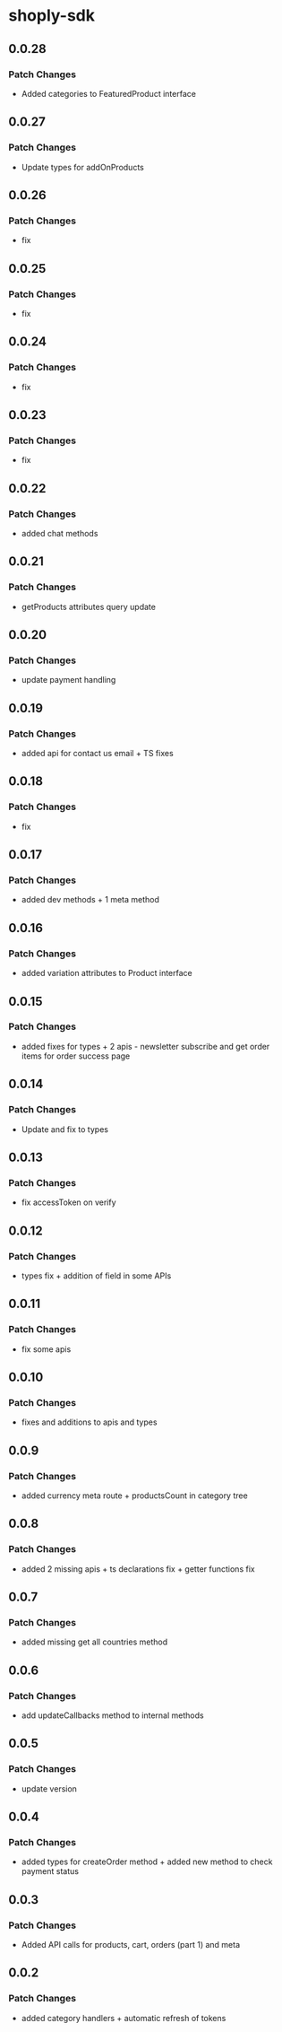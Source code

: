 # shoply-sdk

## 0.0.28

### Patch Changes

- Added categories to FeaturedProduct interface

## 0.0.27

### Patch Changes

- Update types for addOnProducts

## 0.0.26

### Patch Changes

- fix

## 0.0.25

### Patch Changes

- fix

## 0.0.24

### Patch Changes

- fix

## 0.0.23

### Patch Changes

- fix

## 0.0.22

### Patch Changes

- added chat methods

## 0.0.21

### Patch Changes

- getProducts attributes query update

## 0.0.20

### Patch Changes

- update payment handling

## 0.0.19

### Patch Changes

- added api for contact us email + TS fixes

## 0.0.18

### Patch Changes

- fix

## 0.0.17

### Patch Changes

- added dev methods + 1 meta method

## 0.0.16

### Patch Changes

- added variation attributes to Product interface

## 0.0.15

### Patch Changes

- added fixes for types + 2 apis - newsletter subscribe and get order items for order success page

## 0.0.14

### Patch Changes

- Update and fix to types

## 0.0.13

### Patch Changes

- fix accessToken on verify

## 0.0.12

### Patch Changes

- types fix + addition of field in some APIs

## 0.0.11

### Patch Changes

- fix some apis

## 0.0.10

### Patch Changes

- fixes and additions to apis and types

## 0.0.9

### Patch Changes

- added currency meta route + productsCount in category tree

## 0.0.8

### Patch Changes

- added 2 missing apis + ts declarations fix + getter functions fix

## 0.0.7

### Patch Changes

- added missing get all countries method

## 0.0.6

### Patch Changes

- add updateCallbacks method to internal methods

## 0.0.5

### Patch Changes

- update version

## 0.0.4

### Patch Changes

- added types for createOrder method + added new method to check payment status

## 0.0.3

### Patch Changes

- Added API calls for products, cart, orders (part 1) and meta

## 0.0.2

### Patch Changes

- added category handlers + automatic refresh of tokens
